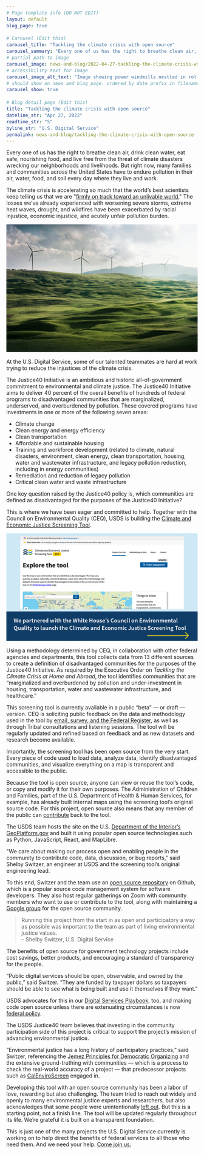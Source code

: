 ```yaml
---
# Page template info (DO NOT EDIT)
layout: default
blog_page: true

# Carousel (Edit this)
carousel_title: "Tackling the climate crisis with open source"
carousel_summary: "Every one of us has the right to breathe clean air, drink clean water, eat safe, nourishing food, and live free from the threat of climate disasters wrecking our neighborhoods and livelihoods."
# partial path to image
carousel_image: news-and-blog/2022-04-27-tackling-the-climate-crisis-with-open-source-img/carousel-climate-card.jpg
# accessibility text for image
carousel_image_alt_text: "Image showing power windmills nestled in rolling green hills"
# should show on news and blog page. ordered by date prefix in filename
carousel_show: true

# Blog detail page (Edit this)
title: "Tackling the climate crisis with open source"
dateline_str: "Apr 27, 2022"
readtime_str: "5"
byline_str: "U.S. Digital Service"
permalink: news-and-blog/tackling-the-climate-crisis-with-open-source
---
```


Every one of us has the right to breathe clean air, drink clean water, eat safe, nourishing food, and live free from the threat of climate disasters wrecking our neighborhoods and livelihoods. But right now, many families and communities across the United States have to endure pollution in their air, water, food, and soil every day where they live and work.

The climate crisis is accelerating so much that the world’s best scientists keep telling us that we
are "[firmly on track toward an unlivable world.](https://www.un.org/press/en/2022/sgsm21228.doc.htm)" The losses we’ve
already experienced with worsening severe storms, extreme heat waves, drought, and wildfires have been exacerbated by
racial injustice, economic injustice, and acutely unfair pollution burden.

![Photograph of wind turbines sitting on rolling, green hills. A blue sky and clouds are in the background.](2022-04-27-tackling-the-climate-crisis-with-open-source-img/CAOcvA.png)

At the U.S. Digital Service, some of our talented teammates are hard at work trying to reduce the injustices of the
climate crisis.

The Justice40 Initiative is an ambitious and historic all-of-government commitment to environmental and climate justice. The Justice40 Initiative aims to deliver 40 percent of the overall benefits of hundreds of federal programs to
disadvantaged communities that are marginalized, underserved, and overburdened by pollution. These covered programs have investments in one or more of the following seven areas:

- Climate change
- Clean energy and energy efficiency
- Clean transportation
- Affordable and sustainable housing
- Training and workforce development (related to climate, natural disasters, environment, clean energy, clean
  transportation, housing, water and wastewater infrastructure, and legacy pollution reduction, including in energy
  communities)
- Remediation and reduction of legacy pollution
- Critical clean water and waste infrastructure

One key question raised by the Justice40 policy is, which communities are defined as disadvantaged for the purposes of
the Justice40 Initiative?

This is where we have been eager and committed to help. Together with the Council on Environmental Quality (CEQ), USDS
is building the [Climate and Economic Justice Screening Tool](https://screeningtool.geoplatform.gov/).

![A screenshot of the website for the Climate and Economic Justice Screening Tool. The background of the site is white and “Explore the tool” is typed above an interactive map of the United States. Below the screenshot, “We partnered with the White House’s Council on Environmental Quality to launch the Climate and Economic Justice Screening Tool”](2022-04-27-tackling-the-climate-crisis-with-open-source-img/iEmnFA.png)

Using a methodology determined by CEQ, in collaboration with other federal agencies and departments, this tool collects
data from 13 different sources to create a definition of disadvantaged communities for the purposes of the Justice40
Initiative. As required by the Executive Order on _Tackling the Climate Crisis at Home and Abroad_, the tool identifies
communities that are “marginalized and overburdened by pollution and under-investment in housing, transportation, water
and wastewater infrastructure, and healthcare.”

This screening tool is currently available in a public “beta” — or draft — version. CEQ is soliciting public feedback on the data and methodology used in the tool by [email, survey, and the Federal Register](https://screeningtool.geoplatform.gov/en/contact), as well as through Tribal consultations and listening sessions. The tool will be regularly updated and refined based on feedback and as new datasets and research become available.

Importantly, the screening tool has been open source from the very start. Every piece of code used to load data, analyze data, identify disadvantaged communities, and visualize everything on a map is transparent and accessible to the public.

Because the tool is open source, anyone can view or reuse the tool’s code, or copy and modify it for their own purposes. The Administration of Children and Families, part of the U.S. Department of Health & Human Services, for example, has already built internal maps using the screening tool’s original source code. For this project, open source also means that any member of the public can [contribute](https://github.com/usds/justice40-tool/blob/main/CONTRIBUTING.md) back to the tool.

The USDS team hosts the site on the U.S. [Department of the Interior’s GeoPlatform.gov](http://geoplatform.gov/) and
built it using popular open source technologies such as Python, JavaScript, React, and MapLibre.

"We care about making our process open and enabling people in the community to contribute code, data, discussion, or bug reports," said Shelby Switzer, an engineer at USDS and the screening tool’s original engineering lead.

To this end, Switzer and the team use an [open source repository](https://github.com/usds/justice40-tool) on Github,
which is a popular source code management system for software developers. They also host regular gatherings on Zoom with community members who want to use or contribute to the tool, along with maintaining a [Google group](https://groups.google.com/u/0/g/justice40-open-source?pli=1) for the open source community.

<blockquote class="pullquote" markdown="1">
Running this project from the start in as open and participatory a way as possible was important to the team as part of living environmental justice values.
 <footer>– Shelby Switzer, U.S. Digital Service</footer>
</blockquote>

The benefits of open source for government technology projects include cost savings, better products, and encouraging a
standard of transparency for the people.

“Public digital services should be open, observable, and owned by the public,” said Switzer. “They are funded by taxpayer dollars so taxpayers should be able to see what is being built and use it themselves if they want.”

USDS advocates for this in our [Digital Services Playbook](https://playbook.cio.gov/), too, and making code open source
unless there are extenuating circumstances is now [federal policy](https://obamawhitehouse.archives.gov/sites/default/files/omb/memoranda/2016/m_16_21.pdf).

The USDS Justice40 team believes that investing in the community participation side of this project is critical to
support the project’s mission of advancing environmental justice.

“Environmental justice has a long history of participatory practices,” said Switzer, referencing the [Jemez Principles for Democratic Organizing](https://www.ejnet.org/ej/jemez.pdf) and the extensive ground-truthing with communities — which is a process to check the real-world accuracy of a project — that predecessor projects such as [CalEnviroScreen](https://oehha.ca.gov/calenviroscreen) engaged in.

Developing this tool with an open source community has been a labor of love, rewarding but also challenging. The team
tried to reach out widely and openly to many environmental justice experts and researchers, but also acknowledges that
some people were
unintentionally [left out](https://grist.org/equity/the-little-known-open-source-community-behind-the-governments-new-environmental-justice-tool/).
But this is a starting point, not a finish line. The tool will be updated regularly throughout its life. We’re grateful
it is built on a transparent foundation.

This is just one of the many projects the U.S. Digital Service currently is working on to help direct the benefits of
federal services to all those who need them. And we need your help. [Come join us.](https://usds.gov/apply)

